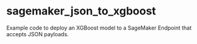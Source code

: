 # sagemaker_json_to_xgboost
Example code to deploy an XGBoost model to a SageMaker Endpoint that accepts JSON payloads.